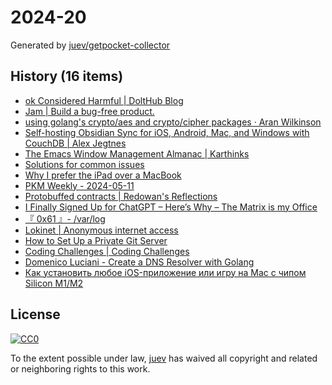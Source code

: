 # 2024-20

Generated by [juev/getpocket-collector](https://github.com/juev/getpocket-collector)

## History (16 items)

- [ok Considered Harmful | DoltHub Blog](https://www.dolthub.com/blog/2024-05-10-ok-considered-harmful/)
- [Jam | Build a bug-free product.](https://jam.dev)
- [using golang's crypto/aes and crypto/cipher packages · Aran Wilkinson](https://aran.dev/posts/using-golang-crypto-aes-and-crypto-cipher-packages/)
- [Self-hosting Obsidian Sync for iOS, Android, Mac, and Windows with CouchDB | Alex Jegtnes](https://jegtnes.com/blog/self-hosting-obsidian-sync-for-ios-android-mac-and-windows-with-couchdb/)
- [The Emacs Window Management Almanac | Karthinks](https://karthinks.com/software/emacs-window-management-almanac/)
- [Solutions for common issues](https://reddit.com/r/uBlockOrigin/wiki/solutions#wiki_google_login_dialogs_on_various_pages)
- [Why I prefer the iPad over a MacBook](https://arslan.io/2024/05/11/why-i-prefer-the-ipad-over-a-macbook/)
- [PKM Weekly - 2024-05-11](https://pkmweekly.substack.com/p/pkm-weekly-2024-05-11)
- [Protobuffed contracts | Redowan's Reflections](https://rednafi.com/misc/protobuffed_contracts/)
- [I Finally Signed Up for ChatGPT – Here’s Why – The Matrix is my Office](https://liverickson.com/blog/?p=437)
- [『 0x61 』- /var/log](https://x61.ar/log/2024/05/06052024135732-openbsd_desktop.html)
- [Lokinet | Anonymous internet access](https://lokinet.org)
- [How to Set Up a Private Git Server](https://www.howtogeek.com/devops/how-to-set-up-a-private-git-server/)
- [Coding Challenges | Coding Challenges](https://codingchallenges.fyi)
- [Domenico Luciani - Create a DNS Resolver with Golang](https://domenicoluciani.com/2024/05/07/create-dns-resolver.html)
- [Как установить любое iOS-приложение или игру на Mac с чипом Silicon M1/M2](https://iguides.ru/main/other/kak_ustanovit_lyuboe_ios_prilozhenie_ili_igru_na_mac_s_chipom_silicon_m1_m2)

## License

[![CC0](https://mirrors.creativecommons.org/presskit/buttons/88x31/svg/cc-zero.svg)](https://creativecommons.org/publicdomain/zero/1.0/)

To the extent possible under law, [juev](https://github.com/juev) has waived all copyright and related or neighboring rights to this work.
